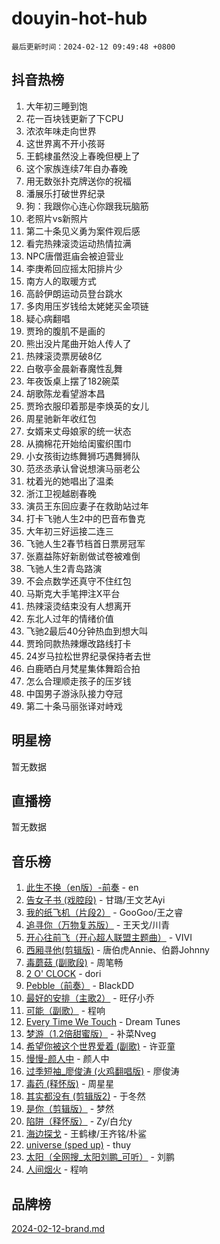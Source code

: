 # douyin-hot-hub

`最后更新时间：2024-02-12 09:49:48 +0800`

## 抖音热榜

1. 大年初三睡到饱
1. 花一百块钱更新了下CPU
1. 浓浓年味走向世界
1. 这世界离不开小孩哥
1. 王鹤棣虽然没上春晚但梗上了
1. 这个家族连续7年自办春晚
1. 用无数张扑克牌送你的祝福
1. 潘展乐打破世界纪录
1. 狗：我跟你心连心你跟我玩脑筋
1. 老照片vs新照片
1. 第二十条见义勇为案件观后感
1. 看完热辣滚烫运动热情拉满
1. NPC唐僧逛庙会被迫营业
1. 李庚希回应摇太阳排片少
1. 南方人的取暖方式
1. 高龄伊朗运动员登台跳水
1. 多肉用压岁钱给太姥姥买金项链
1. 疑心病翻唱
1. 贾玲的腹肌不是画的
1. 熊出没片尾曲开始人传人了
1. 热辣滚烫票房破8亿
1. 白敬亭金晨新春魔性乱舞
1. 年夜饭桌上摆了182碗菜
1. 胡歌陈龙看望游本昌
1. 贾玲衣服印着那是李焕英的女儿
1. 周星驰新年收红包
1. 女婿来丈母娘家的统一状态
1. 从摘棉花开始给闺蜜织围巾
1. 小女孩街边练舞狮巧遇舞狮队
1. 范丞丞承认曾说想演马丽老公
1. 枕着光的她唱出了温柔
1. 浙江卫视越剧春晚
1. 演员王东回应妻子在救助站过年
1. 打卡飞驰人生2中的巴音布鲁克
1. 大年初三好运接二连三
1. 飞驰人生2春节档首日票房冠军
1. 张嘉益陈好新剧做试卷被难倒
1. 飞驰人生2青岛路演
1. 不会点数学还真守不住红包
1. 马斯克大手笔押注X平台
1. 热辣滚烫结束没有人想离开
1. 东北人过年的情绪价值
1. 飞驰2最后40分钟热血到想大叫
1. 贾玲同款热辣爆改路线打卡
1. 24岁马拉松世界纪录保持者去世
1. 白鹿晒白月梵星集体舞蹈合拍
1. 怎么合理顺走孩子的压岁钱
1. 中国男子游泳队接力夺冠
1. 第二十条马丽张译对峙戏

## 明星榜

暂无数据

## 直播榜

暂无数据

## 音乐榜

1. [此生不换（en版）-前奏](https://sf5-hl-cdn-tos.douyinstatic.com/obj/tos-cn-ve-2774/oMDvUGwhKrKYDEqXiMYEwxZqBWIJFA92CiLAO) - en
1. [告女子书 (戏腔段)](https://sf5-hl-cdn-tos.douyinstatic.com/obj/tos-cn-ve-2774/osCCzFxWgstBDi92ZfBB4ht7gQENBmQMAl0eI6) - 甘璐/王文艺Ayi
1. [我的纸飞机（片段2）](https://sf5-hl-cdn-tos.douyinstatic.com/obj/tos-cn-ve-2774/oM2ZrKcg2CD5AeRB2gkeXOFB1IxAGJdZPazYHf) - GooGoo/王之睿
1. [追寻你（万物复苏版）](https://sf5-hl-cdn-tos.douyinstatic.com/obj/tos-cn-ve-2774/oYeAZJsbjIDit9APmBg8u6uDUQnHmoCf3gbo74) - 王天戈/川青
1. [开心往前飞（开心超人联盟主题曲）](https://sf5-hl-cdn-tos.douyinstatic.com/obj/tos-cn-ve-2774/9d8fb7c82cf1421fb93a9fe925275e0a) - VIVI
1. [西厢寻他(剪辑版)](https://sf5-hl-cdn-tos.douyinstatic.com/obj/tos-cn-ve-2774/oUsAVfAQKlRNxEv5qxvIB8o5qmIWUcXbzJKJhw) - 唐伯虎Annie、伯爵Johnny
1. [毒蘑菇 (副歌段)](https://sf6-cdn-tos.douyinstatic.com/obj/tos-cn-ve-2774/ocDEUsfdLjxnlFXtfogBCiQCEqYB7QZgZ8VViM) - 周笔畅
1. [2 O' CLOCK](https://sf6-cdn-tos.douyinstatic.com/obj/tos-cn-ve-2774/oIUBICeqlYQHTigCBOnCMlwBZJkgiBjt1oDfbg) - dori
1. [Pebble（前奏）](https://sf3-cdn-tos.douyinstatic.com/obj/tos-cn-ve-2774/5e6913036e674b34b92df6abd1361f00) - BlackDD
1. [最好的安排（主歌2）](https://sf5-hl-cdn-tos.douyinstatic.com/obj/tos-cn-ve-2774/oMMZX1DuHpMwgoDztBmZswgQnbCeeANZxBHkFY) - 旺仔小乔
1. [可能（副歌）](https://sf6-cdn-tos.douyinstatic.com/obj/tos-cn-ve-2774/cde1731888894259b333569393c2fb51) - 程响
1. [Every Time We Touch](https://sf5-hl-cdn-tos.douyinstatic.com/obj/tos-cn-ve-2774/ogN6lUKQeBBfEVhIOMikG1CcJjugxk1tztZyhP) - Dream Tunes
1. [梦游（1.2倍甜蜜版）](https://sf6-cdn-tos.douyinstatic.com/obj/tos-cn-ve-2774/o4gyAUm8hwufoEABmwVIiQtHsFuGzAEEWtNMzo) - 补菜Nveg
1. [希望你被这个世界爱着 (副歌)](https://sf3-cdn-tos.douyinstatic.com/obj/tos-cn-ve-2774/oUHCmWQfZlE3QQBKBeD8rCFLpJzPgCpImhsxMt) - 许亚童
1. [慢慢-颜人中](https://sf5-hl-cdn-tos.douyinstatic.com/obj/tos-cn-ve-2774/ocjHNfBXdBxQNC8ZGAeoLMFTUgtBg8bkExunDC) - 颜人中
1. [过季短袖_廖俊涛 (火鸡翻唱版)](https://sf5-hl-cdn-tos.douyinstatic.com/obj/tos-cn-ve-2774/ogQVJl0tRBKxQgZji7YClFEBrVDeHpPTWfCZbQ) - 廖俊涛
1. [毒药 (释怀版)](https://sf5-hl-cdn-tos.douyinstatic.com/obj/tos-cn-ve-2774/oYILMEAzspdZBIzy4frJNB8ZHPHWAhiwowd4Ad) - 周星星
1. [其实都没有 (剪辑版2)](https://sf5-hl-cdn-tos.douyinstatic.com/obj/tos-cn-ve-2774/oEBNQenHZtBhxYjGgUDQk0BCHTigQafgFlbQ7k) - 于冬然
1. [是你（剪辑版）](https://sf6-cdn-tos.douyinstatic.com/obj/tos-cn-ve-2774/46019dae783c4c969944217fe1cfafc4) - 梦然
1. [陷阱（释怀版）](https://sf6-cdn-tos.douyinstatic.com/obj/tos-cn-ve-2774/oE8C21LeZrzKLDFfQYgMzx4GAIHageG5IzayY7) - Zy/白允y
1. [海边探戈](https://sf3-cdn-tos.douyinstatic.com/obj/tos-cn-ve-2774/os9gE0VQCGqt6VQkZDyBBYvfSDY0QFe3vVmubn) - 王鹤棣/王齐铭/朴鲨
1. [universe (sped up)](https://sf3-cdn-tos.douyinstatic.com/obj/tos-cn-ve-2774/oIQnurQLDCsdYeegkM4CKuVb23MZBXtX6QB8bv) - thuy
1. [太阳（全网搜_太阳刘鹏_可听）](https://sf3-cdn-tos.douyinstatic.com/obj/tos-cn-ve-2774/ogWbyIQnlBFImVbeDocRdCIYtBHlbJXgfZMvgz) - 刘鹏
1. [人间烟火](https://sf3-cdn-tos.douyinstatic.com/obj/tos-cn-ve-2774/947983139f35446684610238bba8e7a9) - 程响

## 品牌榜

[2024-02-12-brand.md](2024-02-12-brand.md)
